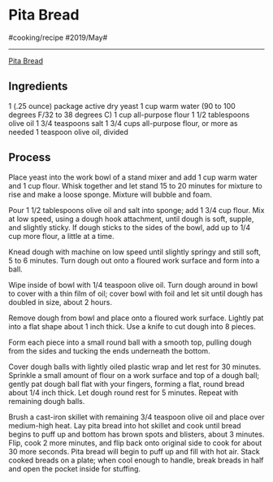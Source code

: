 # Pita Bread
#cooking/recipe #2019/May#
- - - -
 [Pita Bread](https://www.allrecipes.com/recipe/232719/chef-johns-pita-bread/) 

## Ingredients
1 (.25 ounce) package active dry yeast
1 cup warm water (90 to 100 degrees F/32 to 38 degrees C)
1 cup all-purpose flour
1 1/2 tablespoons olive oil
1 3/4 teaspoons salt
1 3/4 cups all-purpose flour, or more as needed
1 teaspoon olive oil, divided

## Process
Place yeast into the work bowl of a stand mixer and add 1 cup warm water and 1 cup flour. Whisk together and let stand 15 to 20 minutes for mixture to rise and make a loose sponge. Mixture will bubble and foam.

Pour 1 1/2 tablespoons olive oil and salt into sponge; add 1 3/4 cup flour. Mix at low speed, using a dough hook attachment, until dough is soft, supple, and slightly sticky. If dough sticks to the sides of the bowl, add up to 1/4 cup more flour, a little at a time.

Knead dough with machine on low speed until slightly springy and still soft, 5 to 6 minutes. Turn dough out onto a floured work surface and form into a ball.

Wipe inside of bowl with 1/4 teaspoon olive oil. Turn dough around in bowl to cover with a thin film of oil; cover bowl with foil and let sit until dough has doubled in size, about 2 hours.

Remove dough from bowl and place onto a floured work surface. Lightly pat into a flat shape about 1 inch thick. Use a knife to cut dough into 8 pieces.

Form each piece into a small round ball with a smooth top, pulling dough from the sides and tucking the ends underneath the bottom.

Cover dough balls with lightly oiled plastic wrap and let rest for 30 minutes.
Sprinkle a small amount of flour on a work surface and top of a dough ball; gently pat dough ball flat with your fingers, forming a flat, round bread about 1/4 inch thick. Let dough round rest for 5 minutes. Repeat with remaining dough balls.

Brush a cast-iron skillet with remaining 3/4 teaspoon olive oil and place over medium-high heat. Lay pita bread into hot skillet and cook until bread begins to puff up and bottom has brown spots and blisters, about 3 minutes. Flip, cook 2 more minutes, and flip back onto original side to cook for about 30 more seconds. Pita bread will begin to puff up and fill with hot air. Stack cooked breads on a plate; when cool enough to handle, break breads in half and open the pocket inside for stuffing.